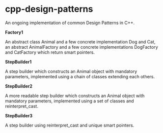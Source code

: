 # cpp-design-patterns

An ongoing implementation of common Design Patterns in C++.

**Factory1**

An abstract class Animal and a few concrete implementation Dog and Cat, an abstract AnimalFactory and a few concrete implementations DogFactory and CatFactory which return smart pointers.

**StepBuilder1**

A step builder which constructs an Animal object with mandatory parameters, implemented using a chain of classes extending each others.

**StepBuilder2**

A more readable step builder which constructs an Animal object with mandatory parameters, implemented using a set of classes and reinterpret_cast.

**StepBuilder3**

A step builder using reinterpret_cast and unique smart pointers.
